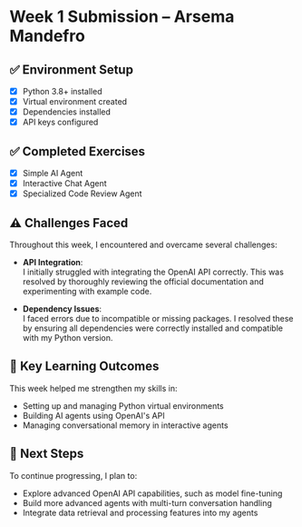 # Week 1 Submission – Arsema Mandefro

## ✅ Environment Setup
- [x] Python 3.8+ installed  
- [x] Virtual environment created  
- [x] Dependencies installed  
- [x] API keys configured  

## ✅ Completed Exercises
- [x] Simple AI Agent  
- [x] Interactive Chat Agent  
- [x] Specialized Code Review Agent  

## ⚠️ Challenges Faced
Throughout this week, I encountered and overcame several challenges:

- **API Integration**:  
  I initially struggled with integrating the OpenAI API correctly. This was resolved by thoroughly reviewing the official documentation and experimenting with example code.

- **Dependency Issues**:  
  I faced errors due to incompatible or missing packages. I resolved these by ensuring all dependencies were correctly installed and compatible with my Python version.

## 🎯 Key Learning Outcomes
This week helped me strengthen my skills in:

- Setting up and managing Python virtual environments  
- Building AI agents using OpenAI's API  
- Managing conversational memory in interactive agents  

## 🚀 Next Steps
To continue progressing, I plan to:

- Explore advanced OpenAI API capabilities, such as model fine-tuning  
- Build more advanced agents with multi-turn conversation handling  
- Integrate data retrieval and processing features into my agents
